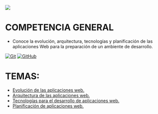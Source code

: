 ![](./Images/header.gif)

# COMPETENCIA GENERAL
- Conoce la evolución, arquitectura, tecnologías y planificación de las aplicaciones Web para la preparación de un ambiente de desarrollo.

[![Git](https://img.shields.io/badge/Git-2.37+-f14e32?style=for-the-badge&logo=git&logoColor=white&labelColor=101010)](https://git-scm.com/)
[![GitHub](https://img.shields.io/badge/GitHub-Web-blue?style=for-the-badge&logo=github&logoColor=white&labelColor=101010)](https://github.com/)

# TEMAS:
- [Evolución de las aplicaciones web.](evo_app_web.md)
- [Arquitectura de las aplicaciones web.](arq_app_web)
- [Tecnologías para el desarrollo de aplicaciones web.](tec_app_web)
- [Planificación de aplicaciones web.](plan_app_web)

